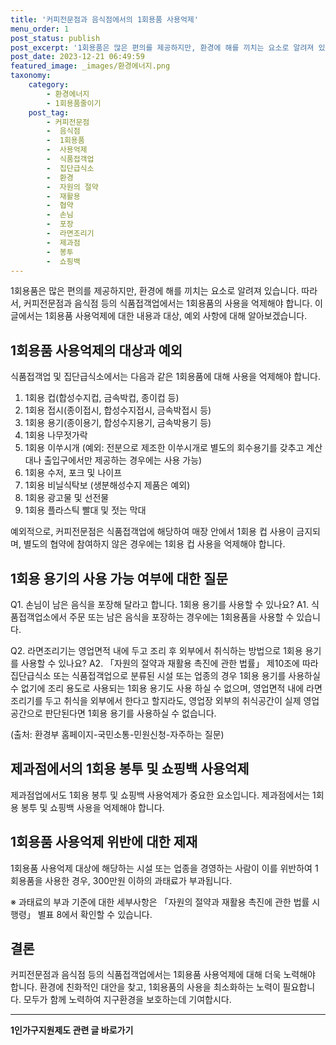 ```yaml
---
title: '커피전문점과 음식점에서의 1회용품 사용억제'
menu_order: 1
post_status: publish
post_excerpt: '1회용품은 많은 편의를 제공하지만, 환경에 해를 끼치는 요소로 알려져 있습니다. 따라서, 커피전문점과 음식점 등의 식품접객업에서는 1회용품의 사용을 억제해야 합니다. 이 글에서는 1회용품 사용억제에 대한 내용과 대상, 예외 사항에 대해 알아보겠습니다.'
post_date: 2023-12-21 06:49:59
featured_image: _images/환경에너지.png
taxonomy:
    category:
        - 환경에너지
        - 1회용품줄이기
    post_tag:
        - 커피전문점
        -  음식점
        -  1회용품
        -  사용억제
        -  식품접객업
        -  집단급식소
        -  환경
        -  자원의 절약
        -  재활용
        -  협약
        -  손님
        -  포장
        -  라면조리기
        -  제과점
        -  봉투
        -  쇼핑백
---
```



1회용품은 많은 편의를 제공하지만, 환경에 해를 끼치는 요소로 알려져 있습니다. 따라서, 커피전문점과 음식점 등의 식품접객업에서는 1회용품의 사용을 억제해야 합니다. 이 글에서는 1회용품 사용억제에 대한 내용과 대상, 예외 사항에 대해 알아보겠습니다.

## 1회용품 사용억제의 대상과 예외

식품접객업 및 집단급식소에서는 다음과 같은 1회용품에 대해 사용을 억제해야 합니다.

1. 1회용 컵(합성수지컵, 금속박컵, 종이컵 등)
2. 1회용 접시(종이접시, 합성수지접시, 금속박접시 등)
3. 1회용 용기(종이용기, 합성수지용기, 금속박용기 등)
4. 1회용 나무젓가락
5. 1회용 이쑤시개 (예외: 전분으로 제조한 이쑤시개로 별도의 회수용기를 갖추고 계산대나 출입구에서만 제공하는 경우에는 사용 가능)
6. 1회용 수저, 포크 및 나이프
7. 1회용 비닐식탁보 (생분해성수지 제품은 예외)
8. 1회용 광고물 및 선전물
9. 1회용 플라스틱 빨대 및 젓는 막대

예외적으로, 커피전문점은 식품접객업에 해당하여 매장 안에서 1회용 컵 사용이 금지되며, 별도의 협약에 참여하지 않은 경우에는 1회용 컵 사용을 억제해야 합니다.

## 1회용 용기의 사용 가능 여부에 대한 질문

Q1. 손님이 남은 음식을 포장해 달라고 합니다. 1회용 용기를 사용할 수 있나요?
A1. 식품접객업소에서 주문 또는 남은 음식을 포장하는 경우에는 1회용품을 사용할 수 있습니다.

Q2. 라면조리기는 영업면적 내에 두고 조리 후 외부에서 취식하는 방법으로 1회용 용기를 사용할 수 있나요?
A2. 「자원의 절약과 재활용 촉진에 관한 법률」 제10조에 따라 집단급식소 또는 식품접객업으로 분류된 시설 또는 업종의 경우 1회용 용기를 사용하실 수 없기에 조리 용도로 사용되는 1회용 용기도 사용 하실 수 없으며, 영업면적 내에 라면조리기를 두고 취식을 외부에서 한다고 할지라도, 영업장 외부의 취식공간이 실제 영업공간으로 판단된다면 1회용 용기를 사용하실 수 없습니다.

(출처: 환경부 홈페이지-국민소통-민원신청-자주하는 질문)

## 제과점에서의 1회용 봉투 및 쇼핑백 사용억제

제과점업에서도 1회용 봉투 및 쇼핑백 사용억제가 중요한 요소입니다. 제과점에서는 1회용 봉투 및 쇼핑백 사용을 억제해야 합니다.

## 1회용품 사용억제 위반에 대한 제재

1회용품 사용억제 대상에 해당하는 시설 또는 업종을 경영하는 사람이 이를 위반하여 1회용품을 사용한 경우, 300만원 이하의 과태료가 부과됩니다.

※ 과태료의 부과 기준에 대한 세부사항은 「자원의 절약과 재활용 촉진에 관한 법률 시행령」 별표 8에서 확인할 수 있습니다.

## 결론

커피전문점과 음식점 등의 식품접객업에서는 1회용품 사용억제에 대해 더욱 노력해야 합니다. 환경에 친화적인 대안을 찾고, 1회용품의 사용을 최소화하는 노력이 필요합니다. 모두가 함께 노력하여 지구환경을 보호하는데 기여합시다.
<!-- wp:separator -->
<hr class="wp-block-separator has-alpha-channel-opacity"/>
<!-- /wp:separator -->

<!-- wp:group {"backgroundColor":"base","layout":{"type":"constrained"}} -->
<div class="wp-block-group has-base-background-color has-background"><!-- wp:paragraph {"align":"center","fontSize":"medium"} -->
<p class="has-text-align-center has-large-font-size"><strong>1인가구지원제도 관련 글 바로가기</strong></p>
<!-- /wp:paragraph -->


<!-- wp:latest-posts
{"categories":[{"id":14321,"count":19,"description":"","link":"https://uknowlaw.com/category/1%ec%9d%b8%ea%b0%80%ea%b5%ac%ec%a7%80%ec%9b%90%ec%a0%9c%eb%8f%84/","name":"1인가구지원제도","slug":"1인가구지원제도","taxonomy":"category","parent":0,"meta":[],"_links":{"self":[{"href":"https://uknowlaw.com/wp-json/wp/v2/categories/14321"}],"collection":[{"href":"https://uknowlaw.com/wp-json/wp/v2/categories"}],"about":[{"href":"https://uknowlaw.com/wp-json/wp/v2/taxonomies/category"}],"wp:post_type":[{"href":"https://uknowlaw.com/wp-json/wp/v2/posts?categories=14321"}],"curies":[{"name":"wp","href":"https://api.w.org/{rel}","templated":true}]}}],"postsToShow":100,"excerptLength":28,"postLayout":"grid","columns":2,"featuredImageAlign":"left","featuredImageSizeSlug":"large","fontSize":"small"} /--></div>
<!-- /wp:group -->